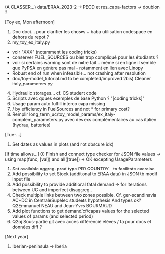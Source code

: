 (A CLASSER...)
data/ERAA_2023-2 -> PECD et res_capa-factors -> doublon ?

[Toy ex, Mon afternoon]
1) Doc doc/... pour clarifier les choses + baba utilisation codespace en dehors du repot ?
2) my_toy_ex_italy.py
* voir "XXX" (notamment les coding tricks)
* conserver FUEL_SOURCES ou bien trop compliqué pour les étudiants ?
* voir si certains warning sont de notre fait... même si en ligne il semble que PyPSA en génère pas mal - notamment en lien avec Linopy
* Robust end of run when infeasible... not crashing after resolution
* doc/toy-model_tutorial.md to be completed/improved
2bis) Cleaner italy_parameters.py
4) Hydraulic storages... cf. CS student code
5) Scripts avec qques exemples de base Python ? "[coding tricks]"
6) Usage param auto fulfill interco capa missing
7) / by efficiency in FuelSources and not * for primary cost?
8) Remplir long_term_uc/toy_model_params/ex_italy-complem_parameters.py avec des exs complémentaires au cas italien (hydrau, batteries)

[Tue-...]
1) Set dates as values in plots (and not obscure idx)


[If time allows...]
0) Finish and connect type checker for JSON file values -> using map(func, [val]) and all([true])
-> OK excepting UsageParameters
1) Set available aggreg. prod type PER COUNTRY - to facilitate exercise
2) Add possibility to set Stock (additional to ERAA data) in JSON tb modif input file
5) Add possibility to provide additional fatal demand -> for iterations between UC and imperfect disaggreg..
6) Check multiple links between two zones possible. Cf. ger-scandinavia AC+DC in CentraleSupélec students hypothesis
And types ok? Q2Emmanuel NEAU and Jean-Yves BOURMAUD
7) Add plot functions to get demand/cf/capas values for the selected values of params (and selected period)
8) Q2oj Sous-partie git avec accès différencié élèves / ta pour docs et données diff ?

[Next year]
1) Iberian-peninsula -> Iberia